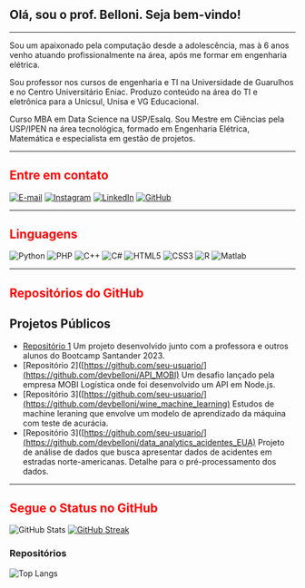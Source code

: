 
## Olá, sou o prof. Belloni. Seja bem-vindo!
<hr>
Sou um apaixonado pela computação desde a adolescência, mas à 6 anos venho atuando profissionalmente na área, após me formar em engenharia elétrica. 

Sou professor nos cursos de engenharia e TI na Universidade de Guarulhos e no Centro Universitário Eniac. Produzo conteúdo na área do TI e eletrônica para a Unicsul, Unisa e VG Educacional. 

Curso MBA em Data Science na USP/Esalq. Sou Mestre em Ciências pela USP/IPEN na área tecnológica, formado em Engenharia Elétrica, Matemática e especialista em gestão de projetos.

<hr>
<h2 style = "color: red">Entre em contato</h2>

[![E-mail](https://img.shields.io/badge/-Email-000?style=for-the-badge&logo=microsoft-outlook&logoColor=E94D5F)](mailto:mbelloni@alumni.usp.br)
[![Instagram](https://img.shields.io/badge/Instagram-000?style=for-the-badge&logo=instagram)](https://www.instagram.com/prof.belloni/)
[![LinkedIn](https://img.shields.io/badge/LinkedIn-000?style=for-the-badge&logo=linkedin&logoColor=0E76A8)](https://www.linkedin.com/in/marcio-belloni/)
[![GitHub](https://img.shields.io/badge/github-000?style=for-the-badge&logo=github&logoColor=0E76A8)](https://www.github.com/devbelloni/)

<hr>
<h2 style = "color: red">Linguagens</h2>

![Python](https://img.shields.io/badge/Python-000?style=for-the-badge&logo=python) 
![PHP](https://img.shields.io/badge/PHP-Blue?style=for-the-badge)
![C++](https://img.shields.io/badge/C%2B%2B-000?style=for-the-badge&logo=c%2B%2B&logoColor=00599C)
![C#](https://img.shields.io/badge/CSharp-black?style=for-the-badge&logo=c#%2B%2B&logoColor=00599C)
![HTML5](https://img.shields.io/badge/HTML5-000?style=for-the-badge&logo=html5)
![CSS3](https://img.shields.io/badge/CSS3-000?style=for-the-badge&logo=css3&logoColor=264CE4)
![R](https://img.shields.io/badge/R-R_Lang-black?style=for-the-badge)
![Matlab](https://img.shields.io/badge/M-Matlab-black?style=for-the-badge)

<hr>
<h2 style = "color: red">Repositórios do GitHub</h2>

## Projetos Públicos

- [Repositório 1](https://github.com/devbelloni/dio-lab-open-source)
  Um projeto desenvolvido junto com a professora e outros alunos do Bootcamp Santander 2023. 
- [Repositório 2]([https://github.com/seu-usuario/](https://github.com/devbelloni/API_MOBI)
  Um desafio lançado pela empresa MOBI Logística onde foi desenvolvido um API em Node.js.
- [Repositório 3]([https://github.com/seu-usuario/](https://github.com/devbelloni/wine_machine_learning)
  Estudos de machine leraning que envolve um modelo de aprendizado da máquina com teste de acurácia.
- [Repositório 3]([https://github.com/seu-usuario/](https://github.com/devbelloni/data_analytics_acidentes_EUA)
  Projeto de análise de dados que busca apresentar dados de acidentes em estradas norte-americanas. Detalhe para o pré-processamento dos dados. 

  

<hr>
<h2 style = "color: red">Segue o Status no GitHub</h2>

![GitHub Stats](https://github-readme-stats.vercel.app/api?username=devbelloni&theme=transparent&bg_color=000&border_color=30A3DC&show_icons=true&icon_color=30A3DC&title_color=E94D5F&text_color=FFF)
[![GitHub Streak](https://streak-stats.demolab.com/?user=devbelloni&theme=bear&background=000&border=30A3DC&dates=FFF)](https://git.io/streak-stats)
<h3>Repositórios</h3>

![Top Langs](https://github-readme-stats-git-masterrstaa-rickstaa.vercel.app/api/top-langs/?username=devbelloni&bg_color=000&border_color=30A3DC&title_color=E94D5F&text_color=FFF)
</body>
</html>
